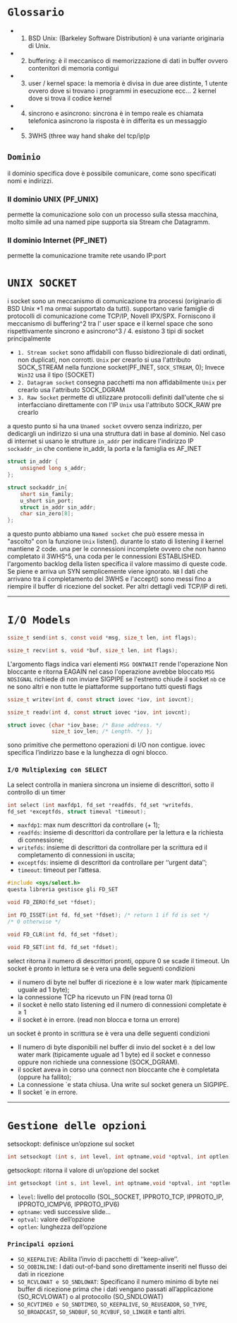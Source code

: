 # `Glossario`
* 1. BSD Unix: (Barkeley Software Distribution) è una variante originaria di Unix.
* 2. buffering: è il meccanisco di memorizzazione di dati in buffer ovvero contenitori di memoria contigui
* 3. user / kernel space:
la memoria è divisa in due aree distinte, 1 utente ovvero dove si trovano i programmi in esecuzione ecc...
2 kernel dove si trova il codice kernel
* 4. sincrono e asincrono:
sincrona è in tempo reale es chiamata telefonica
asincrono la risposta è in differita es un messaggio
* 5. 3WHS (three way hand shake del tcp/ip)p

## `Dominio` 
il dominio specifica dove è possibile comunicare, come sono specificati nomi e indirizzi.
### Il dominio UNIX (PF_UNIX)
permette la comunicazione solo con un processo sulla stessa macchina, molto simile ad una named pipe supporta sia Stream che Datagramm.
### Il dominio Internet (PF_INET)
permette la comunicazione tramite rete usando IP:port

# `UNIX SOCKET`
i socket sono un meccanismo di comunicazione tra processi (originario di BSD Unix *1 ma ormai supportato da tutti).
supportano varie famiglie di protocolli di comunicazione come TCP/IP, Novell IPX/SPX.
Forniscono il meccanismo di buffering^2 tra l' user space e il kernel space che sono rispettivamente sincrono e asincrono^3 / 4.
esistono 3 tipi di socket principalmente
* `1. Stream socket` sono affidabili con flusso bidirezionale di dati ordinati, non duplicati, non corrotti. 
`Unix` per crearlo si usa l'attributo SOCK_STREAM nella funzione socket(PF_INET, `SOCK_STREAM`, 0); Invece `Win32` usa il tipo (SOCKET)
* `2. Datagram socket` consegna pacchetti ma non affidabilmente `Unix` per crearlo usa l'attributo SOCK_DGRAM
* `3. Raw Socket` permette di utilizzare protocolli definiti dall'utente che si interfacciano direttamente con l'IP `Unix` usa l'attributo SOCK_RAW pre crearlo

a questo punto si ha una `Unamed socket` ovvero senza indirizzo, per dedicargli un indirizzo si una una struttura dati in base al dominio. Nel caso di internet si usano le strutture `in_addr` per indicare l'indirizzo IP `sockaddr_in` che contiene in_addr, la porta e la famiglia es AF_INET
```c
struct in_addr {
    unsigned long s_addr;
};

struct sockaddr_in{
    short sin_family;
    u_short sin_port;
    struct in_addr sin_addr;
    char sin_zero[8];
};
```
a questo punto abbiamo una `Named socket` che può essere messa in "ascolto" con la funzione `Unix` listen(). durante lo stato di listening il kernel mantiene 2 code. una per le connessioni incomplete ovvero che non hanno completato il 3WHS^5, una coda per le connessioni ESTABLISHED. l'argomento backlog della listen specifica il valore massimo di queste code. Se piene e arriva un SYN semplicemente viene ignorato. `NB` I dati che arrivano tra il completamento del 3WHS e l'accept() sono messi fino a riempire il buffer di ricezione del socket.
Per altri dettagli vedi TCP/IP di reti.

---

# `I/O Models`
```c
ssize_t send(int s, const void *msg, size_t len, int flags);

ssize_t recv(int s, void *buf, size_t len, int flags);
```
L'argomento flags indica vari elementi `MSG DONTWAIT` rende l'operazione Non bloccante e ritorna EAGAIN nel caso l'operazione avrebbe bloccato `MSG NOSIGNAL` richiede di non inviare SIGPIPE se l'estremo chiude il socket `nb` ce ne sono altri e non tutte le piattaforme supportano tutti questi flags

```c
ssize_t writev(int d, const struct iovec *iov, int iovcnt);

ssize_t readv(int d, const struct iovec *iov, int iovcnt);

struct iovec {char *iov_base; /* Base address. */
              size_t iov_len; /* Length. */ };
```

sono primitive che permettono operazioni di I/O non contigue. iovec specifica l’indirizzo base e la lunghezza di ogni blocco.

### `I/O Multiplexing con SELECT`

La select controlla in maniera sincrona un insieme di descrittori, sotto il controllo di un timer
```c
int select (int maxfdp1, fd_set *readfds, fd_set *writefds,
fd_set *exceptfds, struct timeval *timeout);
```

* `maxfdp1`: max num descrittori da controllare (+ 1);
* `readfds`: insieme di descrittori da controllare per la lettura
e la richiesta di connessione;
* `writefds`: insieme di descrittori da controllare per la scrittura
ed il completamento di connessioni in uscita;
* `exceptfds`: insieme di descrittori da controllare per
‘‘urgent data’’;
* `timeout`: timeout per l’attesa.

```c
#include <sys/select.h>
questa libreria gestisce gli FD_SET

void FD_ZERO(fd_set *fdset);

int FD_ISSET(int fd, fd_set *fdset); /* return 1 if fd is set */
/* 0 otherwise */

void FD_CLR(int fd, fd_set *fdset);

void FD_SET(int fd, fd_set *fdset);
```
select ritorna il numero di descrittori pronti, oppure 0 se scade il
timeout. Un socket è pronto in lettura se è vera una delle seguenti condizioni
* il numero di byte nel buffer di ricezione è ≥ low
water mark (tipicamente uguale ad 1 byte);
* la connessione TCP ha ricevuto un FIN (read torna 0)
* il socket è nello stato listening ed il numero di connessioni
completate è ≥ 1
* il socket è in errore. (read non blocca e torna un errore)

un socket è pronto in scrittura se è vera una delle seguenti condizioni
* Il numero di byte disponibili nel buffer di invio del socket è ≥ del low water mark (tipicamente uguale ad 1 byte) ed il socket e
connesso oppure non richiede una connessione (SOCK_DGRAM).
* il socket aveva in corso una connect non bloccante che è
completata (oppure ha fallito);
* La connessione `e stata chiusa. Una write sul socket genera un
SIGPIPE.
* Il socket `e in errore.


---

# `Gestione delle opzioni`

setsockopt: definisce un’opzione sul socket
```c
int setsockopt (int s, int level, int optname,void *optval, int optlen);
```
getsockopt: ritorna il valore di un’opzione del socket
```c
int getsockopt (int s, int level, int optname,void *optval, int *optlenptr);
```

* `level`: livello del protocollo
(SOL_SOCKET, IPPROTO_TCP, IPPROTO_IP,
IPPROTO_ICMPV6, IPPROTO_IPV6)
* `optname`: vedi successive slide...
* `optval`: valore dell’opzione
* `optlen`: lunghezza dell’opzione

### `Principali opzioni`
* `SO_KEEPALIVE`: Abilita l’invio di pacchetti di ‘‘keep-alive’’.
* `SO_OOBINLINE`: I dati out-of-band sono direttamente inseriti nel flusso dei dati in ricezione
* `SO_RCVLOWAT e SO_SNDLOWAT`: Specificano il numero minimo di byte nei buffer di ricezione prima che i dati vengano passati all’applicazione (SO_RCVLOWAT) o al protocollo (SO_SNDLOWAT)
* `SO_RCVTIMEO e SO_SNDTIMEO`, `SO_KEEPALIVE`, `SO_REUSEADDR`, `SO_TYPE`, `SO_BROADCAST`, `SO_SNDBUF`, `SO_RCVBUF`, `SO_LINGER` e tanti altri.














